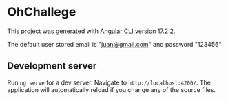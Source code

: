 # OhChallege

This project was generated with [Angular CLI](https://github.com/angular/angular-cli) version 17.2.2.

The default user stored email is "juan@gmail.com" and password "123456"

## Development server

Run `ng serve` for a dev server. Navigate to `http://localhost:4200/`. The application will automatically reload if you change any of the source files.

